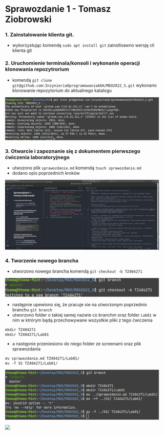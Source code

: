 # Sprawozdanie 1 - Tomasz Ziobrowski

### 1. Zainstalowanie klienta git.
- wykorzystując komendę `sudo apt install git` zainstloawno wersję cli klienta git

### 2. Uruchomienie terminala/konsoli i wykonanie operacji klonowania repozytrorium
- komendą `git clone git@github.com:InzynieriaOprogramowaniaAGH/MDO2022_S.git` wykonano klonowanie repozytorium do aktualnego katalogu 

![Klonowanie repozytorium](./SS/git-clone.png)

### 3. Otwarcie i zapoznanie się z dokumentem pierwszego ćwiczenia laboratoryjnego
- utwozono plik `sprawozdanie.md` komendą `touch sprawozdanie.md`
- dodano opis poprzednich kroków

![Tworzenie sprawozdania](./SS/sprawko-md.png)

### 4. Tworzenie nowego brancha
- utworzono nowego brancha komendą `git checkout -b TZ404271`

![Tworznie nowego brancha](./SS/new-branch.png)
- następnie upewiono się, że pracuje sie na utworzonym poprzednio branchu `git branch`
- utworzono folder o takiej samej nazwie co branchm oraz folder `Lab01` w nim w ktrórym będą przechowywane wszystkie pliki z tego ćwiczenia
```console
mkdir TZ404271
mkdir TZ404271/Lab01
```
- a następnie przeniesiono do niego folder ze screenami oraz plik sprawozdania
```console
mv sprawozdanie.md TZ404271/Lab01/
mv -f SS TZ404271/Lab01/
```
![Przenoszenie plików do VC](./SS/move-files.png)

![](./SS/.png)
